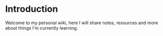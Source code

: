 # Introduction

Welcome to my personal wiki, here I will share notes, resources and more about things I'm currently learning.

